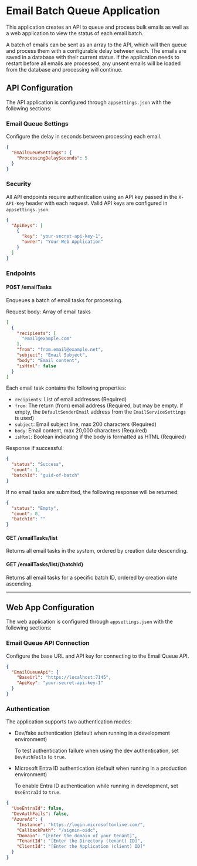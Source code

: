 # Email Batch Queue Application

This application creates an API to queue and process bulk emails as well as a web application to view the status of each
email batch.

A batch of emails can be sent as an array to the API, which will then queue and process them with a configurable delay
between each. The emails are saved in a database with their current status. If the application needs to restart before
all emails are processed, any unsent emails will be loaded from the database and processing will continue.

## API Configuration

The API application is configured through `appsettings.json` with the following sections:

### Email Queue Settings

Configure the delay in seconds between processing each email.

```json
{
  "EmailQueueSettings": {
    "ProcessingDelaySeconds": 5
  }
}
```

### Security

All API endpoints require authentication using an API key passed in the `X-API-Key` header with each request. Valid API
keys are configured in `appsettings.json`.

```json
{
  "ApiKeys": [
    {
      "key": "your-secret-api-key-1",
      "owner": "Your Web Application"
    }
  ]
}
```

### Endpoints

#### POST /emailTasks

Enqueues a batch of email tasks for processing.

Request body: Array of email tasks

```json
[
  {
    "recipients": [
      "email@example.com"
    ],
    "from": "from.email@example.net",
    "subject": "Email Subject",
    "body": "Email content",
    "isHtml": false
  }
]
```

Each email task contains the following properties:

- `recipients`: List of email addresses (Required)
- `from`: The return (from) email address (Required, but may be empty. If empty, the `DefaultSenderEmail` address from
  the `EmailServiceSettings` is used)
- `subject`: Email subject line, max 200 characters (Required)
- `body`: Email content, max 20,000 characters (Required)
- `isHtml`: Boolean indicating if the body is formatted as HTML (Required)

Response if successful:

```json
{
  "status": "Success",
  "count": 1,
  "batchId": "guid-of-batch"
}
```

If no email tasks are submitted, the following response will be returned:

```json
{
  "status": "Empty",
  "count": 0,
  "batchId": ""
}
```

#### GET /emailTasks/list

Returns all email tasks in the system, ordered by creation date descending.

#### GET /emailTasks/list/{batchId}

Returns all email tasks for a specific batch ID, ordered by creation date ascending.

---

## Web App Configuration

The web application is configured through `appsettings.json` with the following sections:

### Email Queue API Connection

Configure the base URL and API key for connecting to the Email Queue API.

```json
{
  "EmailQueueApi": {
    "BaseUrl": "https://localhost:7145",
    "ApiKey": "your-secret-api-key-1"
  }
}
```

### Authentication

The application supports two authentication modes:

* Dev/fake authentication (default when running in a development environment)

  To test authentication failure when using the dev authentication, set `DevAuthFails` to `true`.

* Microsoft Entra ID authentication (default when running in a production environment)

  To enable Entra ID authentication while running in development, set `UseEntraId` to `true`.

```json
{
  "UseEntraId": false,
  "DevAuthFails": false,
  "AzureAd": {
    "Instance": "https://login.microsoftonline.com/",
    "CallbackPath": "/signin-oidc",
    "Domain": "[Enter the domain of your tenant]",
    "TenantId": "[Enter the Directory (tenant) ID]",
    "ClientId": "[Enter the Application (client) ID]"
  }
}
```

